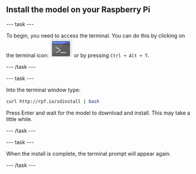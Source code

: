 ## Install the model on your Raspberry Pi

--- task ---

To begin, you need to access the terminal. You can do this by clicking on the terminal icon:
![Open Terminal](images/terminal.png)
 or by pressing `Ctrl + Alt + T`.


--- /task ---

--- task ---

Into the terminal window type:

``` bash
curl http://rpf.io/sdinstall | bash
```
Press Enter and wait for the model to download and install. This may take a little while. 

--- /task ---

--- task ---

When the install is complete, the terminal prompt will appear again. 

--- /task ---
